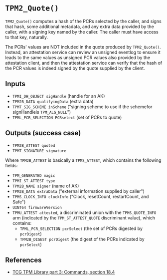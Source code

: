 # `TPM2_Quote()`

`TPM2_Quote()` computes a hash of the PCRs selected by the caller, and
signs that hash, some additional metadata, and any extra data provided
by the caller, with a signing key named by the caller.  The caller must
have access to that key, naturally.

The PCRs' values are NOT included in the quote produced by
`TPM2_Quote()`.  Instead, an attestation service can review an unsigned
eventlog to ensure it leads to the same values as unsigned PCR values
also provided by the attestation client, and then the attestation
service can verify that the hash of the PCR values is indeed signed by
the quote supplied by the client.

## Inputs

 - `TPMI_DH_OBJECT sigHandle` (handle for an AK)
 - `TPM2B_DATA qualifyingData` (extra data)
 - `TPMT_SIG_SCHEME inScheme` ("signing scheme to use if the schemefor signHandleis `TPM_ALG_NULL`")
 - `TPML_PCR_SELECTION PCRselect` (set of PCRs to quote)

## Outputs (success case)

 - `TPM2B_ATTEST quoted`
 - `TPMT_SIGNATURE signature`

Where `TPM2B_ATTEST` is basically a `TPMS_ATTEST`, which contains the
following fields:

 - `TPM_GENERATED magic`
 - `TPMI_ST_ATTEST type`
 - `TPM2B_NAME signer` (name of AK)
 - `TPM2B_DATA extraData` ("external information supplied by caller")
 - `TPMS_CLOCK_INFO clockInfo` ("Clock, resetCount, restartCount, and Safe")
 - `UINT64 firmwareVersion`
 - `TPMU_ATTEST attested`, a discriminated union with the
   `TPMS_QUOTE_INFO` arm (indicated by the `TPM_ST_ATTEST_QUOTE`
   discriminant value), which contains:
    - `TPML_PCR_SELECTION pcrSelect` (the set of PCRs digested by `pcrDigest`)
    - `TPM2B_DIGEST pcrDigest` (the digest of the PCRs indicated by `pcrSelect`)

## References

 - [TCG TPM Library part 3: Commands, section 18.4](https://trustedcomputinggroup.org/wp-content/uploads/TCG_TPM2_r1p59_Part3_Commands_pub.pdf)

